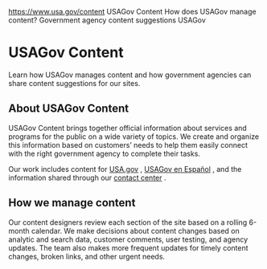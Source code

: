 

https://www.usa.gov/content
USAGov Content
How does USAGov manage content?
Government agency content suggestions USAGov


USAGov Content
==============

Learn how USAGov manages content and how government agencies can share content suggestions for our sites.

**About USAGov Content**
------------------------

USAGov Content brings together official information about services and programs for the public on a wide variety of topics. We create and organize this information based on customers’ needs to help them easily connect with the right government agency to complete their tasks.

Our work includes content for
[USA.gov](/)
,
[USAGov en Español](https://www.usa.gov/es/)
, and the information shared through our
[contact center](https://www.usa.gov/contact-center)
.

**How we manage content**
-------------------------

Our content designers review each section of the site based on a rolling 6-month calendar. We make decisions about content changes based on analytic and search data, customer comments, user testing, and agency updates. The team also makes more frequent updates for timely content changes, broken links, and other urgent needs.
